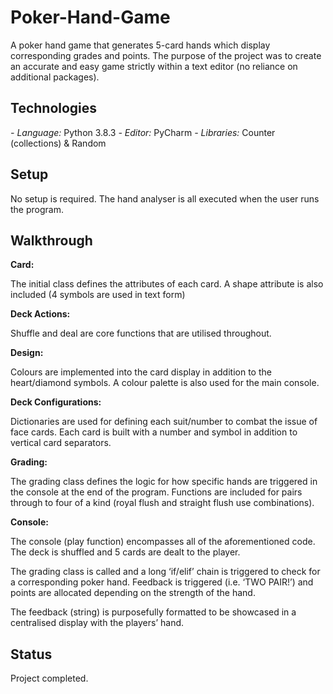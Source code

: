 # Poker-Hand-Game

A poker hand game that generates 5-card hands which display corresponding grades and points.
The purpose of the project was to create an accurate and easy game strictly within a text editor (no reliance on additional packages).



## Technologies
<i>- Language:</i> Python 3.8.3
<i>- Editor:</i> PyCharm
<i>- Libraries:</i> Counter (collections) & Random



## Setup
No setup is required. The hand analyser is all executed when the user runs the program.


## Walkthrough

<b>Card:</b>

The initial class defines the attributes of each card. A shape attribute is also included (4 symbols are used in text form)

<b>Deck Actions:</b>

Shuffle and deal are core functions that are utilised throughout.

<b>Design:</b>

Colours are implemented into the card display in addition to the heart/diamond symbols. A colour palette is also used for the main console.

<b>Deck Configurations:</b>

Dictionaries are used for defining each suit/number to combat the issue of face cards. Each card is built with a number and symbol in addition to vertical card separators.

<b>Grading:</b>

The grading class defines the logic for how specific hands are triggered in the console at the end of the program. Functions are included for pairs through to four of a kind (royal flush and straight flush use combinations). 

<b>Console:</b>

The console (play function) encompasses all of the aforementioned code. The deck is shuffled and 5 cards are dealt to the player. 

The grading class is called and a long ‘if/elif’ chain is triggered to check for a corresponding poker hand. Feedback is triggered (i.e. ‘TWO PAIR!’) and points are allocated depending on the strength of the hand.

The feedback (string) is purposefully formatted to be showcased in a centralised display with the players’ hand.


## Status

Project completed.
